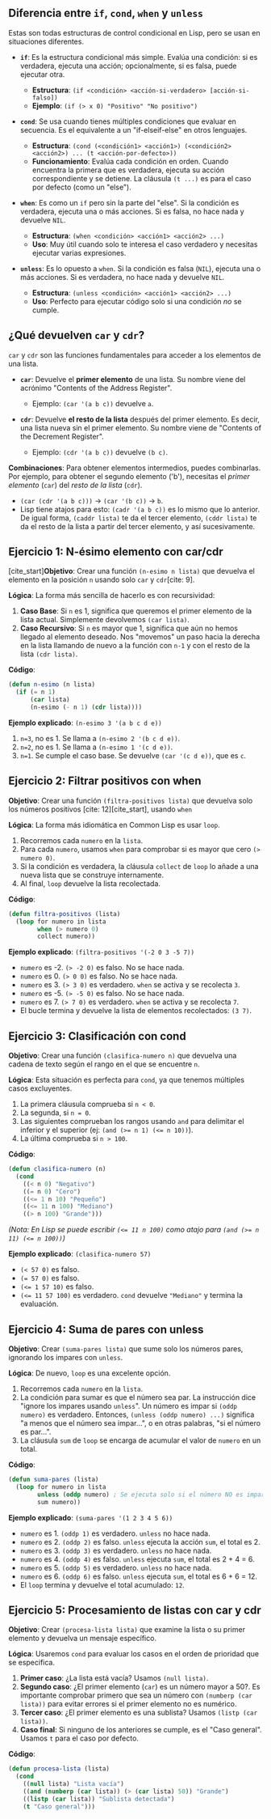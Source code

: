 ## Diferencia entre `if`, `cond`, `when` y `unless` 

Estas son todas estructuras de control condicional en Lisp, pero se usan en situaciones diferentes.

  * **`if`**: Es la estructura condicional más simple. Evalúa una condición: si es verdadera, ejecuta una acción; opcionalmente, si es falsa, puede ejecutar otra.

      * **Estructura**: `(if <condición> <acción-si-verdadero> [acción-si-falso])`
      * **Ejemplo**: `(if (> x 0) "Positivo" "No positivo")`

  * **`cond`**: Se usa cuando tienes múltiples condiciones que evaluar en secuencia. Es el equivalente a un "if-elseif-else" en otros lenguajes.

      * **Estructura**: `(cond (<condición1> <acción1>) (<condición2> <acción2>) ... (t <acción-por-defecto>))`
      * **Funcionamiento**: Evalúa cada condición en orden. Cuando encuentra la primera que es verdadera, ejecuta su acción correspondiente y se detiene. La cláusula `(t ...)` es para el caso por defecto (como un "else").

  * **`when`**: Es como un `if` pero sin la parte del "else". Si la condición es verdadera, ejecuta una o más acciones. Si es falsa, no hace nada y devuelve `NIL`.

      * **Estructura**: `(when <condición> <acción1> <acción2> ...)`
      * **Uso**: Muy útil cuando solo te interesa el caso verdadero y necesitas ejecutar varias expresiones.

  * **`unless`**: Es lo opuesto a `when`. Si la condición es falsa (`NIL`), ejecuta una o más acciones. Si es verdadera, no hace nada y devuelve `NIL`.

      * **Estructura**: `(unless <condición> <acción1> <acción2> ...)`
      * **Uso**: Perfecto para ejecutar código solo si una condición *no* se cumple.

## ¿Qué devuelven `car` y `cdr`?

`car` y `cdr` son las funciones fundamentales para acceder a los elementos de una lista.

  * **`car`**: Devuelve el **primer elemento** de una lista. Su nombre viene del acrónimo "Contents of the Address Register".

      * Ejemplo: `(car '(a b c))` devuelve `a`.

  * **`cdr`**: Devuelve **el resto de la lista** después del primer elemento. Es decir, una lista nueva sin el primer elemento. Su nombre viene de "Contents of the Decrement Register".

      * Ejemplo: `(cdr '(a b c))` devuelve `(b c)`.

**Combinaciones**: Para obtener elementos intermedios, puedes combinarlas. Por ejemplo, para obtener el segundo elemento ('b'), necesitas el *primer elemento* (`car`) del *resto de la lista* (`cdr`).

  * `(car (cdr '(a b c)))` -\> `(car '(b c))` -\> `b`.
  * Lisp tiene atajos para esto: `(cadr '(a b c))` es lo mismo que lo anterior. De igual forma, `(caddr lista)` te da el tercer elemento, `(cddr lista)` te da el resto de la lista a partir del tercer elemento, y así sucesivamente.

## Ejercicio 1: N-ésimo elemento con car/cdr 

[cite\_start]**Objetivo**: Crear una función `(n-esimo n lista)` que devuelva el elemento en la posición `n` usando solo `car` y `cdr`[cite: 9].

**Lógica**:
La forma más sencilla de hacerlo es con recursividad:

1.  **Caso Base**: Si `n` es 1, significa que queremos el primer elemento de la lista actual. Simplemente devolvemos `(car lista)`.
2.  **Caso Recursivo**: Si `n` es mayor que 1, significa que aún no hemos llegado al elemento deseado. Nos "movemos" un paso hacia la derecha en la lista llamando de nuevo a la función con `n-1` y con el resto de la lista `(cdr lista)`.

**Código**:

```lisp
(defun n-esimo (n lista)
  (if (= n 1)
      (car lista)
      (n-esimo (- n 1) (cdr lista))))
```
**Ejemplo explicado**: `(n-esimo 3 '(a b c d e))`

1.  `n=3`, no es 1. Se llama a `(n-esimo 2 '(b c d e))`.
2.  `n=2`, no es 1. Se llama a `(n-esimo 1 '(c d e))`.
3.  `n=1`. Se cumple el caso base. Se devuelve `(car '(c d e))`, que es `c`.

## Ejercicio 2: Filtrar positivos con when 

**Objetivo**: Crear una función `(filtra-positivos lista)` que devuelva solo los números positivos [cite: 12][cite\_start], usando `when`

**Lógica**:
La forma más idiomática en Common Lisp es usar `loop`.

1.  Recorremos cada `numero` en la `lista`.
2.  Para cada `numero`, usamos `when` para comprobar si es mayor que cero `(> numero 0)`.
3.  Si la condición es verdadera, la cláusula `collect` de `loop` lo añade a una nueva lista que se construye internamente.
4.  Al final, `loop` devuelve la lista recolectada.

**Código**:

```lisp
(defun filtra-positivos (lista)
  (loop for numero in lista
        when (> numero 0)
        collect numero))
```

**Ejemplo explicado**: `(filtra-positivos '(-2 0 3 -5 7))`

  * `numero` es -2. `(> -2 0)` es falso. No se hace nada.
  * `numero` es 0. `(> 0 0)` es falso. No se hace nada.
  * `numero` es 3. `(> 3 0)` es verdadero. `when` se activa y se recolecta `3`.
  * `numero` es -5. `(> -5 0)` es falso. No se hace nada.
  * `numero` es 7. `(> 7 0)` es verdadero. `when` se activa y se recolecta `7`.
  * El bucle termina y devuelve la lista de elementos recolectados: `(3 7)`.

## Ejercicio 3: Clasificación con cond 

**Objetivo**: Crear una función `(clasifica-numero n)` que devuelva una cadena de texto según el rango en el que se encuentre `n`.

**Lógica**:
Esta situación es perfecta para `cond`, ya que tenemos múltiples casos excluyentes.

1.  La primera cláusula comprueba si `n < 0`.
2.  La segunda, si `n = 0`.
3.  Las siguientes comprueban los rangos usando `and` para delimitar el inferior y el superior (ej: `(and (>= n 1) (<= n 10))`).
4.  La última comprueba si `n > 100`.

**Código**:

```lisp
(defun clasifica-numero (n)
  (cond
    ((< n 0) "Negativo")
    ((= n 0) "Cero")
    ((<= 1 n 10) "Pequeño")
    ((<= 11 n 100) "Mediano")
    ((> n 100) "Grande")))
```

*(Nota: En Lisp se puede escribir `(<= 11 n 100)` como atajo para `(and (>= n 11) (<= n 100))`)*

**Ejemplo explicado**: `(clasifica-numero 57)`

  * `(< 57 0)` es falso.
  * `(= 57 0)` es falso.
  * `(<= 1 57 10)` es falso.
  * `(<= 11 57 100)` es verdadero. `cond` devuelve `"Mediano"` y termina la evaluación.

## Ejercicio 4: Suma de pares con unless

**Objetivo**: Crear `(suma-pares lista)` que sume solo los números pares, ignorando los impares con `unless`.

**Lógica**:
De nuevo, `loop` es una excelente opción.

1.  Recorremos cada `numero` en la `lista`.
2.  La condición para sumar es que el número sea par. La instrucción dice "ignore los impares usando `unless`". Un número es impar si `(oddp numero)` es verdadero. Entonces, `(unless (oddp numero) ...)` significa "a menos que el número sea impar...", o en otras palabras, "si el número es par...".
3.  La cláusula `sum` de `loop` se encarga de acumular el valor de `numero` en un total.

**Código**:

```lisp
(defun suma-pares (lista)
  (loop for numero in lista
        unless (oddp numero) ; Se ejecuta solo si el número NO es impar
        sum numero))
```

**Ejemplo explicado**: `(suma-pares '(1 2 3 4 5 6))`

  * `numero` es 1. `(oddp 1)` es verdadero. `unless` no hace nada.
  * `numero` es 2. `(oddp 2)` es falso. `unless` ejecuta la acción `sum`, el total es 2.
  * `numero` es 3. `(oddp 3)` es verdadero. `unless` no hace nada.
  * `numero` es 4. `(oddp 4)` es falso. `unless` ejecuta `sum`, el total es 2 + 4 = 6.
  * `numero` es 5. `(oddp 5)` es verdadero. `unless` no hace nada.
  * `numero` es 6. `(oddp 6)` es falso. `unless` ejecuta `sum`, el total es 6 + 6 = 12.
  * El `loop` termina y devuelve el total acumulado: `12`.

## Ejercicio 5: Procesamiento de listas con car y cdr

**Objetivo**: Crear `(procesa-lista lista)` que examine la lista o su primer elemento y devuelva un mensaje específico.

**Lógica**:
Usaremos `cond` para evaluar los casos en el orden de prioridad que se especifica.

1.  **Primer caso**: ¿La lista está vacía? Usamos `(null lista)`.
2.  **Segundo caso**: ¿El primer elemento (`car`) es un número mayor a 50?. Es importante comprobar primero que sea un número con `(numberp (car lista))` para evitar errores si el primer elemento no es numérico.
3.  **Tercer caso**: ¿El primer elemento es una sublista? Usamos `(listp (car lista))`.
4.  **Caso final**: Si ninguno de los anteriores se cumple, es el "Caso general". Usamos `t` para el caso por defecto.

**Código**:

```lisp
(defun procesa-lista (lista)
  (cond
    ((null lista) "Lista vacía")
    ((and (numberp (car lista)) (> (car lista) 50)) "Grande")
    ((listp (car lista)) "Sublista detectada")
    (t "Caso general")))
```
